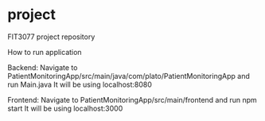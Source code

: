 # project

FIT3077 project repository

How to run application

Backend:
Navigate to PatientMonitoringApp/src/main/java/com/plato/PatientMonitoringApp and run Main.java
It will be using localhost:8080


Frontend:
Navigate to PatientMonitoringApp/src/main/frontend and run npm start
It will be using localhost:3000
